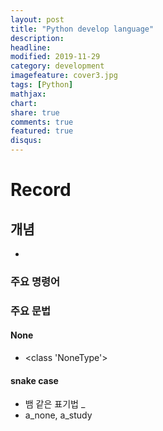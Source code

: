 ```yaml
---
layout: post
title: "Python develop language"
description: 
headline: 
modified: 2019-11-29
category: development
imagefeature: cover3.jpg
tags: [Python]
mathjax: 
chart: 
share: true
comments: true
featured: true
disqus:
---
```


# Record
## 개념
- 
### 주요 명령어


### 주요 문법
#### None
- <class 'NoneType'>

#### snake case
- 뱀 같은 표기법 _
- a_none, a_study